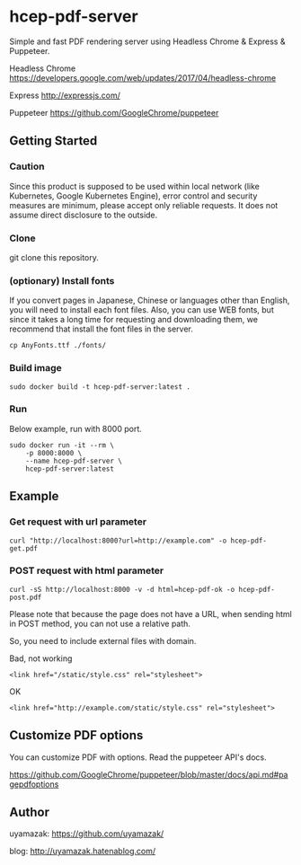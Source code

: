 # hcep-pdf-server

Simple and fast PDF rendering server using Headless Chrome & Express & Puppeteer.

Headless Chrome
<https://developers.google.com/web/updates/2017/04/headless-chrome>

Express
<http://expressjs.com/>

Puppeteer
<https://github.com/GoogleChrome/puppeteer>


## Getting Started

### Caution
Since this product is supposed to be used within local network (like Kubernetes, Google Kubernetes Engine), error control and security measures are minimum, please accept only reliable requests. It does not assume direct disclosure to the outside.


### Clone
git clone this repository.


### (optionary) Install fonts
If you convert pages in Japanese, Chinese or languages other than English, you will need to install each font files. Also, you can use WEB fonts, but since it takes a long time for requesting and downloading them, we recommend that install the font files in the server.


```
cp AnyFonts.ttf ./fonts/
```


### Build image

```
sudo docker build -t hcep-pdf-server:latest .
```

### Run

Below example, run with 8000 port.

```
sudo docker run -it --rm \
    -p 8000:8000 \
    --name hcep-pdf-server \
    hcep-pdf-server:latest
```

## Example

### Get request with url parameter

```
curl "http://localhost:8000?url=http://example.com" -o hcep-pdf-get.pdf
```

### POST request with html parameter

```
curl -sS http://localhost:8000 -v -d html=hcep-pdf-ok -o hcep-pdf-post.pdf
```

Please note that because the page does not have a URL, when sending html in POST method, you can not use a relative path.

So, you need to include external files with domain.

Bad, not working

```
<link href="/static/style.css" rel="stylesheet">
```

OK

```
<link href="http://example.com/static/style.css" rel="stylesheet">
```

## Customize PDF options
You can customize PDF with options. Read the puppeteer API's docs.

<https://github.com/GoogleChrome/puppeteer/blob/master/docs/api.md#pagepdfoptions>


## Author
uyamazak: https://github.com/uyamazak/

blog: http://uyamazak.hatenablog.com/
